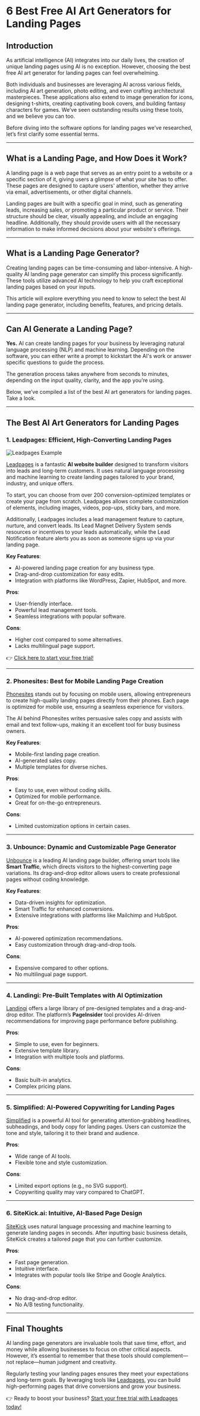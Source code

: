# 6 Best Free AI Art Generators for Landing Pages

## Introduction

As artificial intelligence (AI) integrates into our daily lives, the creation of unique landing pages using AI is no exception. However, choosing the best free AI art generator for landing pages can feel overwhelming.

Both individuals and businesses are leveraging AI across various fields, including AI art generation, photo editing, and even crafting architectural masterpieces. These applications also extend to image generation for icons, designing t-shirts, creating captivating book covers, and building fantasy characters for games. We’ve seen outstanding results using these tools, and we believe you can too.

Before diving into the software options for landing pages we’ve researched, let’s first clarify some essential terms.

---

## What is a Landing Page, and How Does it Work?

A landing page is a web page that serves as an entry point to a website or a specific section of it, giving users a glimpse of what your site has to offer. These pages are designed to capture users' attention, whether they arrive via email, advertisements, or other digital channels.

Landing pages are built with a specific goal in mind, such as generating leads, increasing sales, or promoting a particular product or service. Their structure should be clear, visually appealing, and include an engaging headline. Additionally, they should provide users with all the necessary information to make informed decisions about your website's offerings.

---

## What is a Landing Page Generator?

Creating landing pages can be time-consuming and labor-intensive. A high-quality AI landing page generator can simplify this process significantly. These tools utilize advanced AI technology to help you craft exceptional landing pages based on your inputs.

This article will explore everything you need to know to select the best AI landing page generator, including benefits, features, and pricing details.

---

## Can AI Generate a Landing Page?

**Yes.** AI can create landing pages for your business by leveraging natural language processing (NLP) and machine learning. Depending on the software, you can either write a prompt to kickstart the AI's work or answer specific questions to guide the process.

The generation process takes anywhere from seconds to minutes, depending on the input quality, clarity, and the app you’re using.

Below, we’ve compiled a list of the best AI art generators for landing pages. Take a look.

---

## The Best AI Art Generators for Landing Pages

### 1. Leadpages: Efficient, High-Converting Landing Pages

![Leadpages Example](https://mspoweruser.com/wp-content/uploads/2023/09/Main-1200x597.png)

[Leadpages](https://bit.ly/LEadPages) is a fantastic **AI website builder** designed to transform visitors into leads and long-term customers. It uses natural language processing and machine learning to create landing pages tailored to your brand, industry, and unique offers.

To start, you can choose from over 200 conversion-optimized templates or create your page from scratch. Leadpages allows complete customization of elements, including images, videos, pop-ups, sticky bars, and more.

Additionally, Leadpages includes a lead management feature to capture, nurture, and convert leads. Its Lead Magnet Delivery System sends resources or incentives to your leads automatically, while the Lead Notification feature alerts you as soon as someone signs up via your landing page.

**Key Features**:
- AI-powered landing page creation for any business type.
- Drag-and-drop customization for easy edits.
- Integration with platforms like WordPress, Zapier, HubSpot, and more.

**Pros**:
- User-friendly interface.
- Powerful lead management tools.
- Seamless integrations with popular software.

**Cons**:
- Higher cost compared to some alternatives.
- Lacks multilingual page support.

👉 [Click here to start your free trial!](https://bit.ly/LEadPages)

---

### 2. Phonesites: Best for Mobile Landing Page Creation

[Phonesites](https://a.phonesites.com/refmedia) stands out by focusing on mobile users, allowing entrepreneurs to create high-quality landing pages directly from their phones. Each page is optimized for mobile use, ensuring a seamless experience for visitors.

The AI behind Phonesites writes persuasive sales copy and assists with email and text follow-ups, making it an excellent tool for busy business owners.

**Key Features**:
- Mobile-first landing page creation.
- AI-generated sales copy.
- Multiple templates for diverse niches.

**Pros**:
- Easy to use, even without coding skills.
- Optimized for mobile performance.
- Great for on-the-go entrepreneurs.

**Cons**:
- Limited customization options in certain cases.

---

### 3. Unbounce: Dynamic and Customizable Page Generator

[Unbounce](https://unbounce.com/landing-pages-overlays/) is a leading AI landing page builder, offering smart tools like **Smart Traffic**, which directs visitors to the highest-converting page variations. Its drag-and-drop editor allows users to create professional pages without coding knowledge.

**Key Features**:
- Data-driven insights for optimization.
- Smart Traffic for enhanced conversions.
- Extensive integrations with platforms like Mailchimp and HubSpot.

**Pros**:
- AI-powered optimization recommendations.
- Easy customization through drag-and-drop tools.

**Cons**:
- Expensive compared to other options.
- No multilingual page support.

---

### 4. Landingi: Pre-Built Templates with AI Optimization

[Landingi](https://try.landingi.com/qbg4h35ja0qw-nxslui) offers a large library of pre-designed templates and a drag-and-drop editor. The platform’s **PageInsider** tool provides AI-driven recommendations for improving page performance before publishing.

**Pros**:
- Simple to use, even for beginners.
- Extensive template library.
- Integration with multiple tools and platforms.

**Cons**:
- Basic built-in analytics.
- Complex pricing plans.

---

### 5. Simplified: AI-Powered Copywriting for Landing Pages

[Simplified](https://simplified.com/?fpr=reflector13) is a powerful AI tool for generating attention-grabbing headlines, subheadings, and body copy for landing pages. Users can customize the tone and style, tailoring it to their brand and audience.

**Pros**:
- Wide range of AI tools.
- Flexible tone and style customization.

**Cons**:
- Limited export options (e.g., no SVG support).
- Copywriting quality may vary compared to ChatGPT.

---

### 6. SiteKick.ai: Intuitive, AI-Based Page Design

[SiteKick](https://www.sitekick.ai/) uses natural language processing and machine learning to generate landing pages in seconds. After inputting basic business details, SiteKick creates a tailored page that you can further customize.

**Pros**:
- Fast page generation.
- Intuitive interface.
- Integrates with popular tools like Stripe and Google Analytics.

**Cons**:
- No drag-and-drop editor.
- No A/B testing functionality.

---

## Final Thoughts

AI landing page generators are invaluable tools that save time, effort, and money while allowing businesses to focus on other critical aspects. However, it’s essential to remember that these tools should complement—not replace—human judgment and creativity.

Regularly testing your landing pages ensures they meet your expectations and long-term goals. By leveraging tools like [Leadpages](https://bit.ly/LEadPages), you can build high-performing pages that drive conversions and grow your business.

👉 Ready to boost your business? [Start your free trial with Leadpages today!](https://bit.ly/LEadPages)
